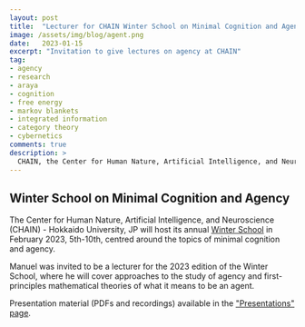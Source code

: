 ```yaml
---
layout: post
title:  "Lecturer for CHAIN Winter School on Minimal Cognition and Agency"
image: /assets/img/blog/agent.png
date:   2023-01-15
excerpt: "Invitation to give lectures on agency at CHAIN"
tag:
- agency
- research
- araya
- cognition
- free energy
- markov blankets
- integrated information
- category theory
- cybernetics
comments: true
description: >
  CHAIN, the Center for Human Nature, Artificial Intelligence, and Neuroscience at Hokkaido University hosts its annual Winter School.
---
```



## Winter School on Minimal Cognition and Agency
The Center for Human Nature, Artificial Intelligence, and Neuroscience (CHAIN) - Hokkaido University, JP will host its annual [Winter School](https://www.chain.hokudai.ac.jp/en/events/3101/) in February 2023, 5th-10th, centred around the topics of minimal cognition and agency.

Manuel was invited to be a lecturer for the 2023 edition of the Winter School, where he will cover approaches to the study of agency and first-principles mathematical theories of what it means to be an agent.

Presentation material (PDFs and recordings) available in the ["Presentations" page](/research/presentations).